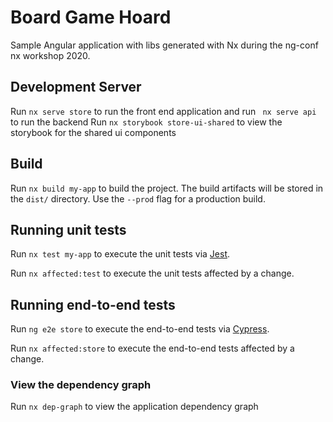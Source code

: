 # Board Game Hoard

Sample Angular application with libs generated with Nx during the ng-conf nx workshop 2020.

## Development Server

Run `nx serve store` to run the front end application and run ` nx serve api` to run the backend
Run `nx storybook store-ui-shared` to view the storybook for the shared ui components

## Build

Run `nx build my-app` to build the project. The build artifacts will be stored in the `dist/` directory. Use the `--prod` flag for a production build.

## Running unit tests

Run `nx test my-app` to execute the unit tests via [Jest](https://jestjs.io).

Run `nx affected:test` to execute the unit tests affected by a change.

## Running end-to-end tests

Run `ng e2e store` to execute the end-to-end tests via [Cypress](https://www.cypress.io).

Run `nx affected:store` to execute the end-to-end tests affected by a change.

### View the dependency graph

Run `nx dep-graph` to view the application dependency graph
